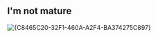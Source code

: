 ## I'm not mature

![{C8465C20-32F1-460A-A2F4-BA374275C897}](https://github.com/user-attachments/assets/106bde3c-eabe-416a-ac71-2d812584eb04)
